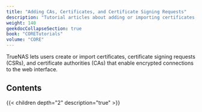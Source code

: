 ```yaml
---
title: "Adding CAs, Certificates, and Certificate Signing Requests"
description: "Tutorial articles about adding or importing certificates, certificate signing requests (CSRs), and certificate authorities (CAs) in TrueNAS."
weight: 140
geekdocCollapseSection: true
book: "CORETutorials"
volume: "CORE"
---
```


TrueNAS lets users create or import certificates, certificate signing requests (CSRs), and certificate authorities (CAs) that enable encrypted connections to the web interface.

## Contents

{{< children depth="2" description="true" >}}
